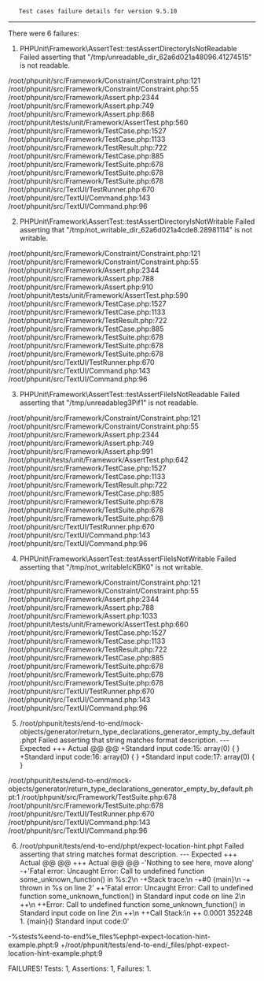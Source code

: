        Test cases failure details for version 9.5.10
  -----

There were 6 failures:

1) PHPUnit\Framework\AssertTest::testAssertDirectoryIsNotReadable
Failed asserting that "/tmp/unreadable_dir_62a6d021a48096.41274515" is not readable.

/root/phpunit/src/Framework/Constraint/Constraint.php:121
/root/phpunit/src/Framework/Constraint/Constraint.php:55
/root/phpunit/src/Framework/Assert.php:2344
/root/phpunit/src/Framework/Assert.php:749
/root/phpunit/src/Framework/Assert.php:868
/root/phpunit/tests/unit/Framework/AssertTest.php:560
/root/phpunit/src/Framework/TestCase.php:1527
/root/phpunit/src/Framework/TestCase.php:1133
/root/phpunit/src/Framework/TestResult.php:722
/root/phpunit/src/Framework/TestCase.php:885
/root/phpunit/src/Framework/TestSuite.php:678
/root/phpunit/src/Framework/TestSuite.php:678
/root/phpunit/src/Framework/TestSuite.php:678
/root/phpunit/src/TextUI/TestRunner.php:670
/root/phpunit/src/TextUI/Command.php:143
/root/phpunit/src/TextUI/Command.php:96

2) PHPUnit\Framework\AssertTest::testAssertDirectoryIsNotWritable
Failed asserting that "/tmp/not_writable_dir_62a6d021a4cde8.28981114" is not writable.

/root/phpunit/src/Framework/Constraint/Constraint.php:121
/root/phpunit/src/Framework/Constraint/Constraint.php:55
/root/phpunit/src/Framework/Assert.php:2344
/root/phpunit/src/Framework/Assert.php:788
/root/phpunit/src/Framework/Assert.php:910
/root/phpunit/tests/unit/Framework/AssertTest.php:590
/root/phpunit/src/Framework/TestCase.php:1527
/root/phpunit/src/Framework/TestCase.php:1133
/root/phpunit/src/Framework/TestResult.php:722
/root/phpunit/src/Framework/TestCase.php:885
/root/phpunit/src/Framework/TestSuite.php:678
/root/phpunit/src/Framework/TestSuite.php:678
/root/phpunit/src/Framework/TestSuite.php:678
/root/phpunit/src/TextUI/TestRunner.php:670
/root/phpunit/src/TextUI/Command.php:143
/root/phpunit/src/TextUI/Command.php:96

3) PHPUnit\Framework\AssertTest::testAssertFileIsNotReadable
Failed asserting that "/tmp/unreadableg3Pif1" is not readable.

/root/phpunit/src/Framework/Constraint/Constraint.php:121
/root/phpunit/src/Framework/Constraint/Constraint.php:55
/root/phpunit/src/Framework/Assert.php:2344
/root/phpunit/src/Framework/Assert.php:749
/root/phpunit/src/Framework/Assert.php:991
/root/phpunit/tests/unit/Framework/AssertTest.php:642
/root/phpunit/src/Framework/TestCase.php:1527
/root/phpunit/src/Framework/TestCase.php:1133
/root/phpunit/src/Framework/TestResult.php:722
/root/phpunit/src/Framework/TestCase.php:885
/root/phpunit/src/Framework/TestSuite.php:678
/root/phpunit/src/Framework/TestSuite.php:678
/root/phpunit/src/Framework/TestSuite.php:678
/root/phpunit/src/TextUI/TestRunner.php:670
/root/phpunit/src/TextUI/Command.php:143
/root/phpunit/src/TextUI/Command.php:96

4) PHPUnit\Framework\AssertTest::testAssertFileIsNotWritable
Failed asserting that "/tmp/not_writableIcKBK0" is not writable.

/root/phpunit/src/Framework/Constraint/Constraint.php:121
/root/phpunit/src/Framework/Constraint/Constraint.php:55
/root/phpunit/src/Framework/Assert.php:2344
/root/phpunit/src/Framework/Assert.php:788
/root/phpunit/src/Framework/Assert.php:1033
/root/phpunit/tests/unit/Framework/AssertTest.php:660
/root/phpunit/src/Framework/TestCase.php:1527
/root/phpunit/src/Framework/TestCase.php:1133
/root/phpunit/src/Framework/TestResult.php:722
/root/phpunit/src/Framework/TestCase.php:885
/root/phpunit/src/Framework/TestSuite.php:678
/root/phpunit/src/Framework/TestSuite.php:678
/root/phpunit/src/Framework/TestSuite.php:678
/root/phpunit/src/TextUI/TestRunner.php:670
/root/phpunit/src/TextUI/Command.php:143
/root/phpunit/src/TextUI/Command.php:96

5) /root/phpunit/tests/end-to-end/mock-objects/generator/return_type_declarations_generator_empty_by_default.phpt
Failed asserting that string matches format description.
--- Expected
+++ Actual
@@ @@
+Standard input code:15:
array(0) {
}
+Standard input code:16:
array(0) {
}
+Standard input code:17:
array(0) {
}

/root/phpunit/tests/end-to-end/mock-objects/generator/return_type_declarations_generator_empty_by_default.phpt:1
/root/phpunit/src/Framework/TestSuite.php:678
/root/phpunit/src/Framework/TestSuite.php:678
/root/phpunit/src/TextUI/TestRunner.php:670
/root/phpunit/src/TextUI/Command.php:143
/root/phpunit/src/TextUI/Command.php:96

6) /root/phpunit/tests/end-to-end/phpt/expect-location-hint.phpt
Failed asserting that string matches format description.
--- Expected
+++ Actual
@@ @@
+++ Actual
@@ @@
-'Nothing to see here, move along'
-+'Fatal error: Uncaught Error: Call to undefined function some_unknown_function() in %s:2\n
-+Stack trace:\n
-+#0 {main}\n
-+  thrown in %s on line 2'
++'Fatal error: Uncaught Error: Call to undefined function some_unknown_function() in Standard input code on line 2\n
++\n
++Error: Call to undefined function some_unknown_function() in Standard input code on line 2\n
++\n
++Call Stack:\n
++    0.0001     352248   1. {main}() Standard input code:0'

-%stests%eend-to-end%e_files%ephpt-expect-location-hint-example.phpt:9
+/root/phpunit/tests/end-to-end/_files/phpt-expect-location-hint-example.phpt:9

FAILURES!
Tests: 1, Assertions: 1, Failures: 1.